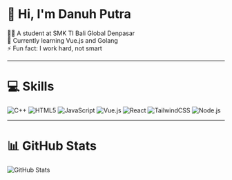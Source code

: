 # 👋 Hi, I'm Danuh Putra  
👨‍🎓 A student at SMK TI Bali Global Denpasar  
🌱 Currently learning Vue.js and Golang  
⚡ Fun fact: I work hard, not smart  

---

# 💻 Skills  
![C++](https://img.shields.io/badge/C%2B%2B-%2300599C.svg?style=flat&logo=c%2B%2B&logoColor=white) ![HTML5](https://img.shields.io/badge/HTML5-%23E34F26.svg?style=flat&logo=html5&logoColor=white) ![JavaScript](https://img.shields.io/badge/JavaScript-%23323330.svg?style=flat&logo=javascript&logoColor=%23F7DF1E) ![Vue.js](https://img.shields.io/badge/Vue.js-%2335495e.svg?style=flat&logo=vuedotjs&logoColor=%234FC08D) ![React](https://img.shields.io/badge/React-%2320232a.svg?style=flat&logo=react&logoColor=%2361DAFB) 
![TailwindCSS](https://img.shields.io/badge/Tailwind_CSS-%2338B2AC.svg?style=flat&logo=tailwind-css&logoColor=white) ![Node.js](https://img.shields.io/badge/Node.js-6DA55F?style=flat&logo=node.js&logoColor=white)  

---

# 📊 GitHub Stats  
![GitHub Stats](https://github-readme-stats.vercel.app/api?username=DanuhPutra&show_icons=true&theme=radical&hide_border=true)  
